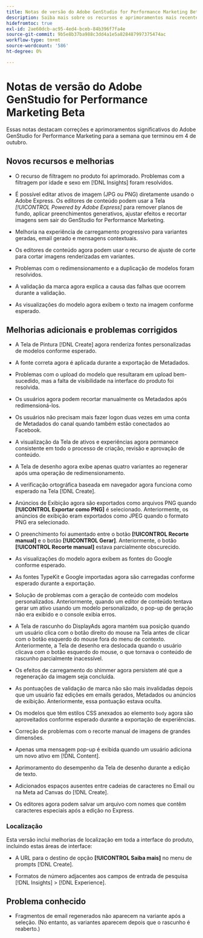 ```yaml
---
title: Notas de versão do Adobe GenStudio for Performance Marketing Beta
description: Saiba mais sobre os recursos e aprimoramentos mais recentes do Adobe GenStudio for Performance Marketing.
hidefromtoc: true
exl-id: 2ae60dcb-ac95-4ed4-bceb-84b396f7fa4e
source-git-commit: 9b5e8b37ba988c3dd4a1e5a828487997375474ac
workflow-type: tm+mt
source-wordcount: '586'
ht-degree: 0%

---
```


# Notas de versão do Adobe GenStudio for Performance Marketing Beta

Essas notas destacam correções e aprimoramentos significativos do Adobe GenStudio for Performance Marketing para a semana que terminou em 4 de outubro.

## Novos recursos e melhorias

* O recurso de filtragem no produto foi aprimorado. Problemas com a filtragem por idade e sexo em [!DNL Insights] foram resolvidos.  <!-- GS-1198 -->

* É possível editar ativos de imagem (JPG ou PNG) diretamente usando o Adobe Express. Os editores de conteúdo podem usar a Tela _[!UICONTROL Powered by Adobe Express]_ para remover planos de fundo, aplicar preenchimentos generativos, ajustar efeitos e recortar imagens sem sair do GenStudio for Performance Marketing. <!-- GS-4615 -->

* Melhoria na experiência de carregamento progressivo para variantes geradas, email gerado e mensagens contextuais. <!-- GS-4651 3062-->

* Os editores de conteúdo agora podem usar o recurso de ajuste de corte para cortar imagens renderizadas em variantes. <!-- GS-2342 -->

* Problemas com o redimensionamento e a duplicação de modelos foram resolvidos. <!-- GS-4895 -->

* A validação da marca agora explica a causa das falhas que ocorrem durante a validação.

* As visualizações do modelo agora exibem o texto na imagem conforme esperado. <!-- GS-5917 -->

## Melhorias adicionais e problemas corrigidos

* A Tela de Pintura [!DNL Create] agora renderiza fontes personalizadas de modelos conforme esperado. <!-- GS-3415 -->

* A fonte correta agora é aplicada durante a exportação de Metadados. <!-- GS-5875 -->

* Problemas com o upload do modelo que resultaram em upload bem-sucedido, mas a falta de visibilidade na interface do produto foi resolvida. <!-- GS-4815 5650-->

* Os usuários agora podem recortar manualmente os Metadados após redimensioná-los. <!-- GS-5871 -->

* Os usuários não precisam mais fazer logon duas vezes em uma conta de Metadados do canal quando também estão conectados ao Facebook. <!-- GS-3009 -->

* A visualização da Tela de ativos e experiências agora permanece consistente em todo o processo de criação, revisão e aprovação de conteúdo. <!-- GS-5877 -->

* A Tela de desenho agora exibe apenas quatro variantes ao regenerar após uma operação de redimensionamento. <!-- GS-5869 -->

* A verificação ortográfica baseada em navegador agora funciona como esperado na Tela [!DNL Create]. <!-- GS-5760 -->

* Anúncios de Exibição agora são exportados como arquivos PNG quando **[!UICONTROL Exportar como PNG]** é selecionado. Anteriormente, os anúncios de exibição eram exportados como JPEG quando o formato PNG era selecionado. <!-- GS-5545 -->

* O preenchimento foi aumentado entre o botão **[!UICONTROL Recorte manual]** e o botão **[!UICONTROL Gerar]**. Anteriormente, o botão **[!UICONTROL Recorte manual]** estava parcialmente obscurecido. <!-- GS-6084 -->

* As visualizações do modelo agora exibem as fontes do Google conforme esperado. <!-- GS-5946 -->

* As fontes TypeKit e Google importadas agora são carregadas conforme esperado durante a exportação. <!-- GS-5948 -->

* Solução de problemas com a geração de conteúdo com modelos personalizados. Anteriormente, quando um editor de conteúdo tentava gerar um ativo usando um modelo personalizado, o pop-up de geração não era exibido e o console exibia erros. <!-- GS-5262 -->

* A Tela de rascunho do DisplayAds agora mantém sua posição quando um usuário clica com o botão direito do mouse na Tela antes de clicar com o botão esquerdo do mouse fora do menu de contexto. Anteriormente, a Tela de desenho era deslocada quando o usuário clicava com o botão esquerdo do mouse, o que tornava o conteúdo de rascunho parcialmente inacessível.  <!-- GS-5687 -->

* Os efeitos de carregamento do shimmer agora persistem até que a regeneração da imagem seja concluída.  <!-- GS-5811 -->

* As pontuações de validação de marca não são mais invalidadas depois que um usuário faz edições em emails gerados, Metadados ou anúncios de exibição. Anteriormente, essa pontuação estava oculta. <!-- GS-5379 -->

* Os modelos que têm estilos CSS anexados ao elemento `body` agora são aproveitados conforme esperado durante a exportação de experiências. <!-- GS-5947 -->

* Correção de problemas com o recorte manual de imagens de grandes dimensões. <!-- GS-6039 -->

* Apenas uma mensagem pop-up é exibida quando um usuário adiciona um novo ativo em [!DNL Content]. <!-- GS-5020 -->

* Aprimoramento do desempenho da Tela de desenho durante a edição de texto.  <!-- GS-5118 -->

* Adicionados espaços ausentes entre cadeias de caracteres no Email ou na Meta ad Canvas do [!DNL Create]. <!-- GS-5019 -->

* Os editores agora podem salvar um arquivo com nomes que contêm caracteres especiais após a edição no Express. <!-- GS-6131 -->

### Localização

Esta versão inclui melhorias de localização em toda a interface do produto, incluindo estas áreas de interface:

* A URL para o destino de opção **[!UICONTROL Saiba mais]** no menu de prompts [!DNL Create]. <!-- GS-5029 -->

* Formatos de número adjacentes aos campos de entrada de pesquisa [!DNL Insights] > [!DNL Experience]. <!-- GS-4494 -->

## Problema conhecido

* Fragmentos de email regenerados não aparecem na variante após a seleção. (No entanto, as variantes aparecem depois que o rascunho é reaberto.) <!-- GS-5913 -->
